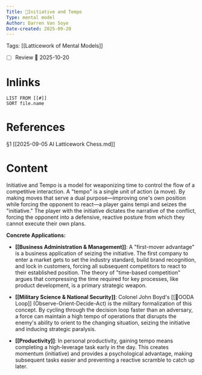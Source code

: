 ```yaml
---
Title: 🧩Initiative and Tempo
Type: mental model 
Author: Darren Van Soye 
Date-created: 2025-09-20
---
```

Tags: [[Latticework of Mental Models]]

- [ ] Review 📅 2025-10-20
    
# Inlinks

```dataview
LIST FROM [[#]]
SORT file.name
```

# References

§1 [[2025-09-05 AI Latticework Chess.md]]

# Content

Initiative and Tempo is a model for weaponizing time to control the flow of a competitive interaction. A "tempo" is a single unit of action (a move). By making moves that serve a dual purpose—improving one's own position while forcing the opponent to react—a player gains tempi and seizes the "initiative." The player with the initiative dictates the narrative of the conflict, forcing the opponent into a defensive, reactive posture from which they cannot execute their own plans.

**Concrete Applications:**

- **[[Business Administration & Management]]**: A "first-mover advantage" is a business application of seizing the initiative. The first company to enter a market gets to set the industry standard, build brand recognition, and lock in customers, forcing all subsequent competitors to react to their established position. The theory of "time-based competition" argues that compressing the time required for key processes, like product development, is a primary strategic weapon.
    
- **[[Military Science & National Security]]**: Colonel John Boyd's [[🧩OODA Loop]] (Observe-Orient-Decide-Act) is the military formalization of this concept. By cycling through the decision loop faster than an adversary, a force can maintain a high tempo of operations that disrupts the enemy's ability to orient to the changing situation, seizing the initiative and inducing strategic paralysis.
    
- **[[Productivity]]**: In personal productivity, gaining tempo means completing a high-leverage task early in the day. This creates momentum (initiative) and provides a psychological advantage, making subsequent tasks easier and preventing a reactive scramble to catch up later.